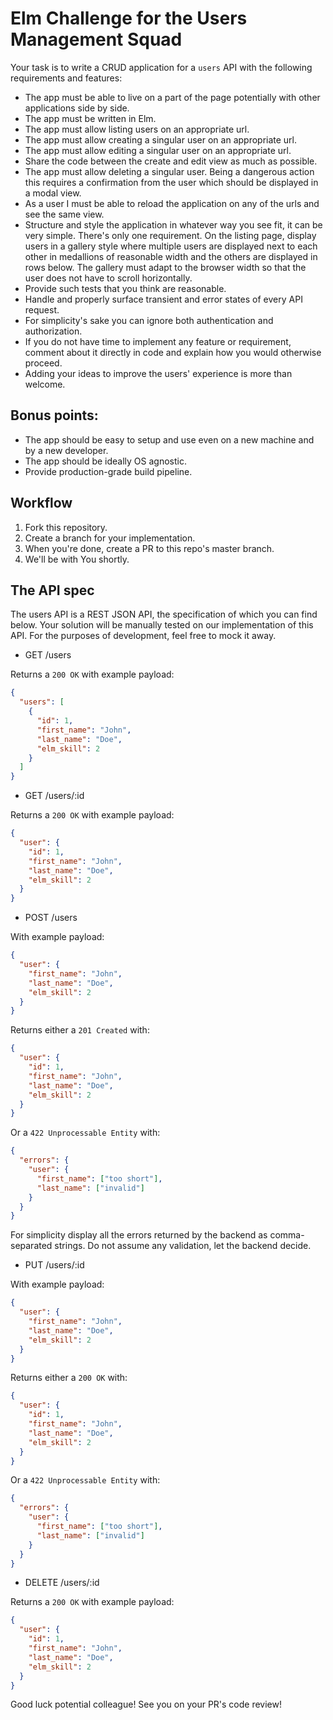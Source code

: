 # Elm Challenge for the Users Management Squad

Your task is to write a CRUD application for a `users` API with the following requirements and features:

* The app must be able to live on a part of the page potentially with other applications side by side.
* The app must be written in Elm.
* The app must allow listing users on an appropriate url.
* The app must allow creating a singular user on an appropriate url.
* The app must allow editing a singular user on an appropriate url.
* Share the code between the create and edit view as much as possible.
* The app must allow deleting a singular user. Being a dangerous action this requires a confirmation from the user which should be displayed in a modal view.
* As a user I must be able to reload the application on any of the urls and see the same view.
* Structure and style the application in whatever way you see fit, it can be very simple. There's only one requirement. On the listing page, display users in a gallery style where multiple users are displayed next to each other in medallions of reasonable width and the others are displayed in rows below. The gallery must adapt to the browser width so that the user does not have to scroll horizontally.
* Provide such tests that you think are reasonable.
* Handle and properly surface transient and error states of every API request.
* For simplicity's sake you can ignore both authentication and authorization.
* If you do not have time to implement any feature or requirement, comment about it directly in code and explain how you would otherwise proceed.
* Adding your ideas to improve the users' experience is more than welcome.

## Bonus points:
* The app should be easy to setup and use even on a new machine and by a new developer.
* The app should be ideally OS agnostic.
* Provide production-grade build pipeline.

## Workflow

1. Fork this repository.
2. Create a branch for your implementation.
3. When you're done, create a PR to this repo's master branch.
4. We'll be with You shortly.

## The API spec

The users API is a REST JSON API, the specification of which you can find below. Your solution will be manually tested on our implementation of this API. For the purposes of development, feel free to mock it away.

* GET /users

Returns a `200 OK` with example payload:

```json
{
  "users": [
    {
      "id": 1,
      "first_name": "John",
      "last_name": "Doe",
      "elm_skill": 2
    }
  ]
}
```

* GET /users/:id

Returns a `200 OK` with example payload:

```json
{
  "user": {
    "id": 1,
    "first_name": "John",
    "last_name": "Doe",
    "elm_skill": 2
  }
}
```

* POST /users

With example payload:

```json
{
  "user": {
    "first_name": "John",
    "last_name": "Doe",
    "elm_skill": 2
  }
}
```

Returns either a `201 Created` with:

```json
{
  "user": {
    "id": 1,
    "first_name": "John",
    "last_name": "Doe",
    "elm_skill": 2
  }
}
```

Or a `422 Unprocessable Entity` with:

```json
{
  "errors": {
    "user": {
      "first_name": ["too short"],
      "last_name": ["invalid"]
    }
  }
}
```

For simplicity display all the errors returned by the backend as comma-separated strings. Do not assume any validation, let the backend decide.


* PUT /users/:id

With example payload:

```json
{
  "user": {
    "first_name": "John",
    "last_name": "Doe",
    "elm_skill": 2
  }
}
```

Returns either a `200 OK` with:

```json
{
  "user": {
    "id": 1,
    "first_name": "John",
    "last_name": "Doe",
    "elm_skill": 2
  }
}
```

Or a `422 Unprocessable Entity` with:

```json
{
  "errors": {
    "user": {
      "first_name": ["too short"],
      "last_name": ["invalid"]
    }
  }
}
```

* DELETE /users/:id

Returns a `200 OK` with example payload:

```json
{
  "user": {
    "id": 1,
    "first_name": "John",
    "last_name": "Doe",
    "elm_skill": 2
  }
}
```

Good luck potential colleague! See you on your PR's code review!
